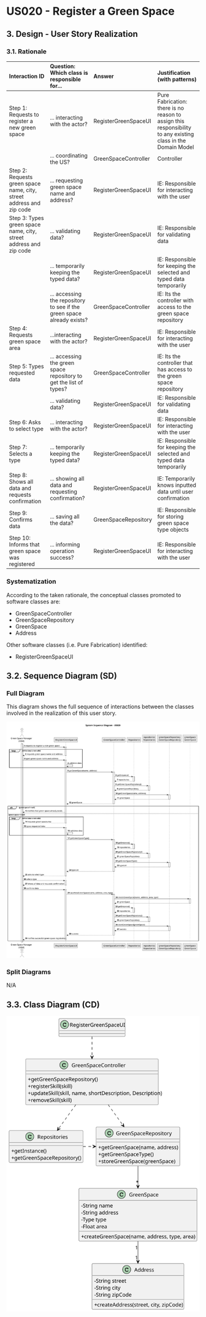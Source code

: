 # US020 - Register a Green Space

## 3. Design - User Story Realization

### 3.1. Rationale

| Interaction ID                                                           | Question: Which class is responsible for...                            | Answer               | Justification (with patterns)                                                                                |
|:-------------------------------------------------------------------------|:-----------------------------------------------------------------------|:---------------------|:-------------------------------------------------------------------------------------------------------------|
| Step 1: Requests to register a new green space 		                        | 	... interacting with the actor?                                       | RegisterGreenSpaceUI | Pure Fabrication: there is no reason to assign this responsibility to any existing class in the Domain Model |
| 			  		                                                                  | 	... coordinating the US?                                              | GreenSpaceController | Controller                                                                                                   |
| Step 2: Requests green space name, city, street address and zip code  		 | 	... requesting green space name and address?						                    | RegisterGreenSpaceUI | IE: Responsible for interacting with the user                                                                |
| Step 3: Types green space name, city, street address and zip code        | 	... validating data?                                                  | RegisterGreenSpaceUI | IE: Responsible for validating data                                                                          |
|                                                                          | ... temporarily keeping the typed data?                                | RegisterGreenSpaceUI | IE: Responsible for keeping the selected and typed data temporarily                                          |
|                                                                          | ... accessing the repository to see if the green space already exists? | GreenSpaceController | IE: Its the controller with access to the green space repository                                             |
| Step 4: Requests green space area		                                      | 	...interacting with the actor?                                        | RegisterGreenSpaceUI | IE: Responsible for interacting with the user                                                                |
| Step 5: Types requested data                                             | ... accessing the green space repository to get the list of types?     | GreenSpaceController | IE: Its the controller that has access to the green space repository                                         |
| 			  		                                                                  | 	... validating data?                                                  | RegisterGreenSpaceUI | IE: Responsible for validating data                                                                          |
| Step 6: Asks to select type                                              | 	... interacting with the actor?                                       | RegisterGreenSpaceUI | IE: Responsible for interacting with the user                                                                |
| Step 7: Selects a type                                                   | ... temporarily keeping the typed data?                                | RegisterGreenSpaceUI | IE: Responsible for keeping the selected and typed data temporarily                                          |                    |
| Step 8: Shows all data and requests confirmation                         | ... showing all data and requesting confirmation?                      | RegisterGreenSpaceUI | IE: Temporarily knows inputted data until user confirmation                                                  |
| Step 9: Confirms data		                                                  | ... saving all the data?                                               | GreenSpaceRepository | IE: Responsible for storing green space type objects                                                         |              
| Step 10: Informs that green space was registered                         | ... informing operation success?                                       | RegisterGreenSpaceUI | IE: Responsible for interacting with the user                                                                |

### Systematization ##

According to the taken rationale, the conceptual classes promoted to software classes are:

* GreenSpaceController
* GreenSpaceRepository 
* GreenSpace
* Address

Other software classes (i.e. Pure Fabrication) identified:

* RegisterGreenSpaceUI

## 3.2. Sequence Diagram (SD)

### Full Diagram

This diagram shows the full sequence of interactions between the classes involved in the realization of this user story.

![Sequence Diagram - Full](svg/us020-sequence-diagram-full.svg)

### Split Diagrams

N/A

## 3.3. Class Diagram (CD)

![Class Diagram](svg/us020-class-diagram.svg)